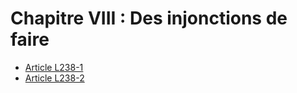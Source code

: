 # Chapitre VIII : Des injonctions de faire

- [Article L238-1](article-l238-1.md)
- [Article L238-2](article-l238-2.md)
